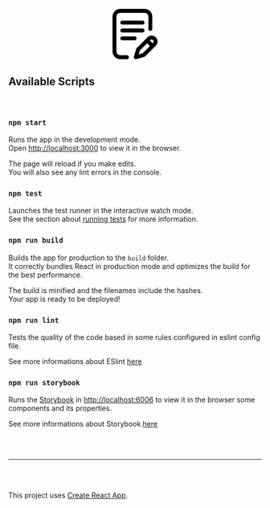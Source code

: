 <p align="center"><img width="100px" src="src/assets/images/writing.png" alt="re-frame logo"></</p>

## Available Scripts

<br />

### `npm start`

Runs the app in the development mode.\
Open [http://localhost:3000](http://localhost:3000) to view it in the browser.

The page will reload if you make edits.\
You will also see any lint errors in the console.

### `npm test`

Launches the test runner in the interactive watch mode.\
See the section about [running tests](https://facebook.github.io/create-react-app/docs/running-tests) for more information.

### `npm run build`

Builds the app for production to the `build` folder.\
It correctly bundles React in production mode and optimizes the build for the best performance.

The build is minified and the filenames include the hashes.\
Your app is ready to be deployed!

### `npm run lint`

Tests the quality of the code based in some rules configured in eslint config file.

See more informations about ESlint [here](https://eslint.org/)

### `npm run storybook`

Runs the [Storybook](https://storybook.js.org/) in [http://localhost:6006](http://localhost:3000) to view it in the browser some components and its properties.

See more informations about Storybook [here](https://storybook.js.org/)

<br  />
<br  />

---

<br  />
<br  />

This project uses [Create React App](https://github.com/facebook/create-react-app).
